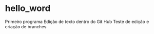 # hello_word
Primeiro programa
Edição de texto dentro do Git Hub
Teste de edição e criação de branches
